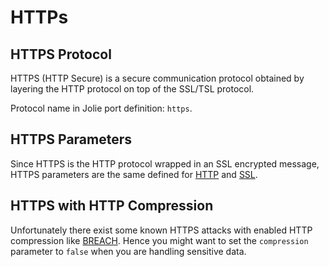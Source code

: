 # HTTPs

## HTTPS Protocol

HTTPS \(HTTP Secure\) is a secure communication protocol obtained by layering the HTTP protocol on top of the SSL/TSL protocol.

Protocol name in Jolie port definition: `https`.

## HTTPS Parameters

Since HTTPS is the HTTP protocol wrapped in an SSL encrypted message, HTTPS parameters are the same defined for [HTTP](https://github.com/jolielang/docs/tree/de0bcc5b82206ed6be6cb78fa10f6068bbe5881c/documentation/protocols/http.html) and [SSL](https://github.com/jolielang/docs/tree/de0bcc5b82206ed6be6cb78fa10f6068bbe5881c/documentation/protocols/ssl.html).

## HTTPS with HTTP Compression

Unfortunately there exist some known HTTPS attacks with enabled HTTP compression like [BREACH](http://en.wikipedia.org/wiki/BREACH). Hence you might want to set the `compression` parameter to `false` when you are handling sensitive data.

